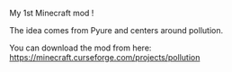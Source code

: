 My 1st Minecraft mod !

The idea comes from Pyure and centers around pollution.

You can download the mod from here: https://minecraft.curseforge.com/projects/pollution
